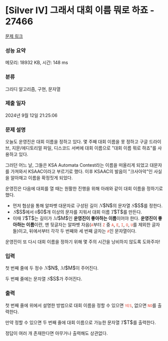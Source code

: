 # [Silver IV] 그래서 대회 이름 뭐로 하죠 - 27466 

[문제 링크](https://www.acmicpc.net/problem/27466) 

### 성능 요약

메모리: 18932 KB, 시간: 148 ms

### 분류

그리디 알고리즘, 구현, 문자열

### 제출 일자

2024년 9월 12일 21:25:06

### 문제 설명

<p>오늘도 운영진은 대회 이름을 정하고 있다. 몇 주째 대회 이름을 못 정하고 구글 드라이브, 지문/에디토리얼 파일, 디스코드 서버에 대회 이름으로 "대회 이름 뭐로 하죠"를 사용하고 있다.</p>

<p>그러던 어느 날, 그들은 KSA Automata Contest라는 이름을 떠올리게 되었고 대문자를 가져와서 KSAAC이라고 부르기로 했다. 이후 KSAAC의 발음이 "크사아악"인 사실을 알아채고 이름을 확정짓게 되었다.</p>

<p>운영진은 다음에 대회를 열 때는 원활한 진행을 위해 아래와 같이 대회 이름을 정하기로 했다.</p>

<ul>
	<li>먼저 협상을 통해 알파벳 대문자로 구성된 길이 <mjx-container class="MathJax" jax="CHTML" style="font-size: 109%; position: relative;"><mjx-math class="MJX-TEX" aria-hidden="true"><mjx-mi class="mjx-i"><mjx-c class="mjx-c1D441 TEX-I"></mjx-c></mjx-mi></mjx-math><mjx-assistive-mml unselectable="on" display="inline"><math xmlns="http://www.w3.org/1998/Math/MathML"><mi>N</mi></math></mjx-assistive-mml><span aria-hidden="true" class="no-mathjax mjx-copytext">$N$</span></mjx-container>의 문자열 <mjx-container class="MathJax" jax="CHTML" style="font-size: 109%; position: relative;"><mjx-math class="MJX-TEX" aria-hidden="true"><mjx-mi class="mjx-i"><mjx-c class="mjx-c1D446 TEX-I"></mjx-c></mjx-mi></mjx-math><mjx-assistive-mml unselectable="on" display="inline"><math xmlns="http://www.w3.org/1998/Math/MathML"><mi>S</mi></math></mjx-assistive-mml><span aria-hidden="true" class="no-mathjax mjx-copytext">$S$</span></mjx-container>를 정한다.</li>
	<li><mjx-container class="MathJax" jax="CHTML" style="font-size: 109%; position: relative;"> <mjx-math class="MJX-TEX" aria-hidden="true"><mjx-mi class="mjx-i"><mjx-c class="mjx-c1D446 TEX-I"></mjx-c></mjx-mi></mjx-math><mjx-assistive-mml unselectable="on" display="inline"><math xmlns="http://www.w3.org/1998/Math/MathML"><mi>S</mi></math></mjx-assistive-mml><span aria-hidden="true" class="no-mathjax mjx-copytext">$S$</span></mjx-container>에서 <mjx-container class="MathJax" jax="CHTML" style="font-size: 109%; position: relative;"><mjx-math class="MJX-TEX" aria-hidden="true"><mjx-mn class="mjx-n"><mjx-c class="mjx-c30"></mjx-c></mjx-mn></mjx-math><mjx-assistive-mml unselectable="on" display="inline"><math xmlns="http://www.w3.org/1998/Math/MathML"><mn>0</mn></math></mjx-assistive-mml><span aria-hidden="true" class="no-mathjax mjx-copytext">$0$</span></mjx-container>개 이상의 문자를 지워서 대회 이름 <mjx-container class="MathJax" jax="CHTML" style="font-size: 109%; position: relative;"><mjx-math class="MJX-TEX" aria-hidden="true"><mjx-mi class="mjx-i"><mjx-c class="mjx-c1D447 TEX-I"></mjx-c></mjx-mi></mjx-math><mjx-assistive-mml unselectable="on" display="inline"><math xmlns="http://www.w3.org/1998/Math/MathML"><mi>T</mi></math></mjx-assistive-mml><span aria-hidden="true" class="no-mathjax mjx-copytext">$T$</span></mjx-container>를 만든다.</li>
	<li>이때 <mjx-container class="MathJax" jax="CHTML" style="font-size: 109%; position: relative;"><mjx-math class="MJX-TEX" aria-hidden="true"><mjx-mi class="mjx-i"><mjx-c class="mjx-c1D447 TEX-I"></mjx-c></mjx-mi></mjx-math><mjx-assistive-mml unselectable="on" display="inline"><math xmlns="http://www.w3.org/1998/Math/MathML"><mi>T</mi></math></mjx-assistive-mml><span aria-hidden="true" class="no-mathjax mjx-copytext">$T$</span></mjx-container>는 길이가 <mjx-container class="MathJax" jax="CHTML" style="font-size: 109%; position: relative;"><mjx-math class="MJX-TEX" aria-hidden="true"><mjx-mi class="mjx-i"><mjx-c class="mjx-c1D440 TEX-I"></mjx-c></mjx-mi></mjx-math><mjx-assistive-mml unselectable="on" display="inline"><math xmlns="http://www.w3.org/1998/Math/MathML"><mi>M</mi></math></mjx-assistive-mml><span aria-hidden="true" class="no-mathjax mjx-copytext">$M$</span></mjx-container>인 <strong>운영진이 좋아하는 이름</strong>이어야 한다. <strong>운영진이 좋아하는 이름</strong>이란, 맨 뒷글자는 알파벳 자음(<code><span style="color:#e74c3c;">A</span></code>부터 <code><span style="color:#e74c3c;">Z</span></code> 중 <code><span style="color:#e74c3c;">A</span></code>, <code><span style="color:#e74c3c;">E</span></code>, <code><span style="color:#e74c3c;">I</span></code>, <code><span style="color:#e74c3c;">O</span></code>, <code><span style="color:#e74c3c;">U</span></code>를 제외한 글자들)이고, 뒤에서부터 각각 두 번째와 세 번째 글자는 <code><span style="color:#e74c3c;">A</span></code>인 문자열이다.</li>
</ul>

<p>운영진이 또 다시 대회 이름을 정하기 위해 몇 주의 시간을 낭비하지 않도록 도와주자!</p>

### 입력 

 <p>첫 번째 줄에 두 정수 <mjx-container class="MathJax" jax="CHTML" style="font-size: 109%; position: relative;"><mjx-math class="MJX-TEX" aria-hidden="true"><mjx-mi class="mjx-i"><mjx-c class="mjx-c1D441 TEX-I"></mjx-c></mjx-mi></mjx-math><mjx-assistive-mml unselectable="on" display="inline"><math xmlns="http://www.w3.org/1998/Math/MathML"><mi>N</mi></math></mjx-assistive-mml><span aria-hidden="true" class="no-mathjax mjx-copytext">$N$</span></mjx-container>, <mjx-container class="MathJax" jax="CHTML" style="font-size: 109%; position: relative;"><mjx-math class="MJX-TEX" aria-hidden="true"><mjx-mi class="mjx-i"><mjx-c class="mjx-c1D440 TEX-I"></mjx-c></mjx-mi></mjx-math><mjx-assistive-mml unselectable="on" display="inline"><math xmlns="http://www.w3.org/1998/Math/MathML"><mi>M</mi></math></mjx-assistive-mml><span aria-hidden="true" class="no-mathjax mjx-copytext">$M$</span></mjx-container>이 주어진다.</p>

<p>두 번째 줄에는 문자열 <mjx-container class="MathJax" jax="CHTML" style="font-size: 109%; position: relative;"><mjx-math class="MJX-TEX" aria-hidden="true"><mjx-mi class="mjx-i"><mjx-c class="mjx-c1D446 TEX-I"></mjx-c></mjx-mi></mjx-math><mjx-assistive-mml unselectable="on" display="inline"><math xmlns="http://www.w3.org/1998/Math/MathML"><mi>S</mi></math></mjx-assistive-mml><span aria-hidden="true" class="no-mathjax mjx-copytext">$S$</span></mjx-container>가 주어진다.</p>

### 출력 

 <p>첫 번째 줄에 위에서 설명한 방법으로 대회 이름을 정할 수 있으면 <code><span style="color:#e74c3c;">YES</span></code>, 없으면 <code><span style="color:#e74c3c;">NO</span></code>를 출력한다.</p>

<p>만약 정할 수 있으면 두 번째 줄에 대회 이름으로 가능한 문자열 <mjx-container class="MathJax" jax="CHTML" style="font-size: 109%; position: relative;"><mjx-math class="MJX-TEX" aria-hidden="true"><mjx-mi class="mjx-i"><mjx-c class="mjx-c1D447 TEX-I"></mjx-c></mjx-mi></mjx-math><mjx-assistive-mml unselectable="on" display="inline"><math xmlns="http://www.w3.org/1998/Math/MathML"><mi>T</mi></math></mjx-assistive-mml><span aria-hidden="true" class="no-mathjax mjx-copytext">$T$</span></mjx-container>를 출력한다.</p>

<p>정답이 여러 개 존재한다면 아무거나 출력해도 상관없다.</p>


